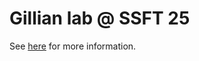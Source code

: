 # Gillian lab @ SSFT 25

See [here](https://gillianplatform.github.io/sphinx/labs/ssft25/index.html) for more information.
